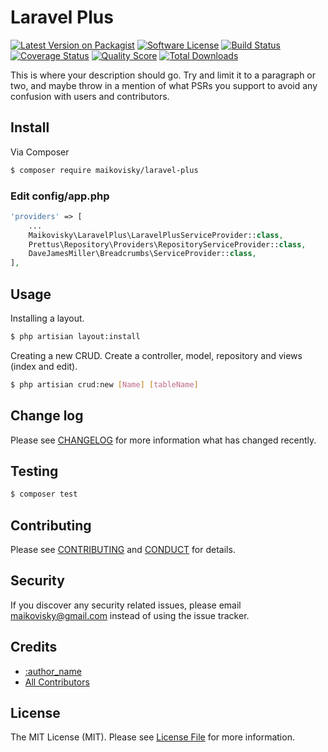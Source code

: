 # Laravel Plus

[![Latest Version on Packagist][ico-version]][link-packagist]
[![Software License][ico-license]](LICENSE.md)
[![Build Status][ico-travis]][link-travis]
[![Coverage Status][ico-scrutinizer]][link-scrutinizer]
[![Quality Score][ico-code-quality]][link-code-quality]
[![Total Downloads][ico-downloads]][link-downloads]


This is where your description should go. Try and limit it to a paragraph or two, and maybe throw in a mention of what
PSRs you support to avoid any confusion with users and contributors.

## Install

Via Composer

``` bash
$ composer require maikovisky/laravel-plus
```

### Edit config/app.php

``` php
'providers' => [
    ...
    Maikovisky\LaravelPlus\LaravelPlusServiceProvider::class,
    Prettus\Repository\Providers\RepositoryServiceProvider::class,
    DaveJamesMiller\Breadcrumbs\ServiceProvider::class,
],
```


## Usage

Installing a layout.

``` bash
$ php artisian layout:install 
```

Creating a new CRUD. Create a controller, model, repository and views (index and edit).

``` bash
$ php artisian crud:new [Name] [tableName]
```

## Change log

Please see [CHANGELOG](CHANGELOG.md) for more information what has changed recently.

## Testing

``` bash
$ composer test
```

## Contributing

Please see [CONTRIBUTING](CONTRIBUTING.md) and [CONDUCT](CONDUCT.md) for details.

## Security

If you discover any security related issues, please email maikovisky@gmail.com instead of using the issue tracker.

## Credits

- [:author_name][link-author]
- [All Contributors][link-contributors]

## License

The MIT License (MIT). Please see [License File](LICENSE.md) for more information.

[ico-version]: https://img.shields.io/packagist/v/maikovisky/laravel-plus.svg?style=flat-square
[ico-license]: https://img.shields.io/badge/license-MIT-brightgreen.svg?style=flat-square
[ico-travis]: https://img.shields.io/travis/maikovisky/laravel-plus/master.svg?style=flat-square
[ico-scrutinizer]: https://img.shields.io/scrutinizer/coverage/g/maikovisky/laravel-plus.svg?style=flat-square
[ico-code-quality]: https://img.shields.io/scrutinizer/g/maikovisky/laravel-plus.svg?style=flat-square
[ico-downloads]: https://img.shields.io/packagist/dt/maikovisky/laravel-plus.svg?style=flat-square

[link-packagist]: https://packagist.org/packages/maikovisky/laravel-plus
[link-travis]: https://travis-ci.org/maikovisky/laravel-plus
[link-scrutinizer]: https://scrutinizer-ci.com/g/maikovisky/laravel-plus/code-structure
[link-code-quality]: https://scrutinizer-ci.com/g/maikovisky/laravel-plus
[link-downloads]: https://packagist.org/packages/maikovisky/laravel-plus
[link-author]: https://github.com/maikovisky
[link-contributors]: ../../contributors

